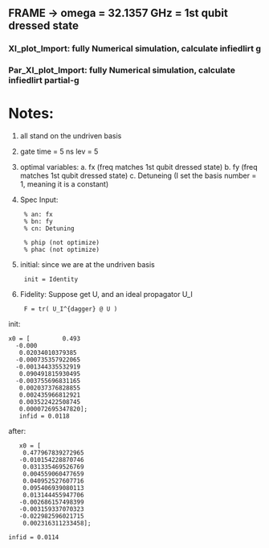 ## FRAME -> omega = 32.1357 GHz = 1st qubit dressed state


### XI_plot_Import: fully Numerical simulation, calculate infiedlirt g


### Par_XI_plot_Import:  fully Numerical simulation, calculate infiedlirt  partial-g


# Notes:
1. all stand on the undriven basis
2.
    gate time = 5 ns
    lev = 5
3. optimal variables: 
a. fx (freq matches 1st qubit dressed state)
b. fy (freq matches 1st qubit dressed state)
c. Detuneing (I set the basis number = 1, meaning it is a constant)

4. Spec
Input:

        % an: fx
        % bn: fy
        % cn: Detuning

        % phip (not optimize)
        % phac (not optimize)

5. initial:
    since we are at the undriven basis
    
        init = Identity
    
6. Fidelity:
    Suppose get U, and an ideal propagator U_I
    
        F = tr( U_I^{dagger} @ U )

init:

    x0 = [         0.493
      -0.000
       0.02034010379385
      -0.000735357922065
      -0.001344335532919
       0.090491815930495
      -0.003755696831165
       0.002037376828855
       0.002435966812921
       0.003522422508745
       0.000072695347820];
       infid = 0.0118
   
after:
   
       x0 = [        
        0.477967839272965
       -0.010154228870746
        0.031335469526769
        0.004559060477659
        0.040952527607716
        0.095406939080113
        0.013144455947706
       -0.002686157498399
       -0.003159337070323
       -0.022982596021715
        0.002316311233458];
        
    infid = 0.0114
